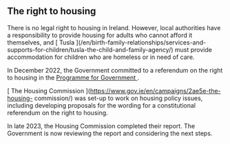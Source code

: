##  The right to housing

There is no legal right to housing in Ireland. However, local authorities have
a responsibility to provide housing for adults who cannot afford it
themselves, and [ Tusla ](/en/birth-family-relationships/services-and-
supports-for-children/tusla-the-child-and-family-agency/) must provide
accommodation for children who are homeless or in need of care.

In December 2022, the Government committed to a referendum on the right to
housing in the [ Programme for Government
](https://merrionstreet.ie/en/about/programme-for-government/) .

[ The Housing Commission ](https://www.gov.ie/en/campaigns/2ae5e-the-housing-
commission/) was set-up to work on housing policy issues, including developing
proposals for the wording for a constitutional referendum on the right to
housing.

In late 2023, the Housing Commission completed their report. The Government is
now reviewing the report and considering the next steps.
